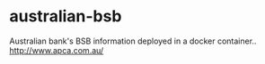 # australian-bsb
Australian bank's BSB information deployed in a docker container.. http://www.apca.com.au/
